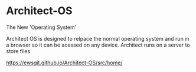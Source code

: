 # Architect-OS

The New 'Operating System'

Architect OS is designed to relpace the normal operating system and run in a browser so it can be acessed on any device.
Architect runs on a server to store files

https://ewsgit.github.io/Architect-OS/src/home/
